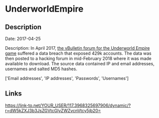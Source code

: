 # UnderworldEmpire

## Description

Date: 2017-04-25

Description:
In April 2017, <a href="http://underworldempireforums.com/" target="_blank" rel="noopener">the vBulletin forum for the Underworld Empire game</a> suffered a data breach that exposed 429k accounts. The data was then posted to a hacking forum in mid-February 2018 where it was made available to download. The source data contained IP and email addresses, usernames and salted MD5 hashes.


['Email addresses', 'IP addresses', 'Passwords', 'Usernames']

## Links

https://link-to.net/YOUR_USER/117.3968325697906/dynamic/?r=dW5kZXJ3b3JsZGVtcGlyZWZvcnVtcy5jb20=